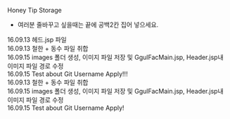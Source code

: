 Honey Tip Storage

* 여러분 줄바꾸고 싶을때는 끝에 공백2칸 집어 넣으세요.  
 
16.09.13 헤드.jsp 파일  
16.09.13 철한 + 동수 파일 취합  
16.09.15 images 폴더 생성, 이미지 파일 저장 및 GgulFacMain.jsp, Header.jsp내 이미지 파일 경로 수정  
16.09.15 Test about Git Username Apply!!!  
16.09.13 철한 + 동수 파일 취합  
16.09.15 images 폴더 생성, 이미지 파일 저장 및 GgulFacMain.jsp, Header.jsp내 이미지 파일 경로 수정  
16.09.15 Test about Git Username Apply!  
